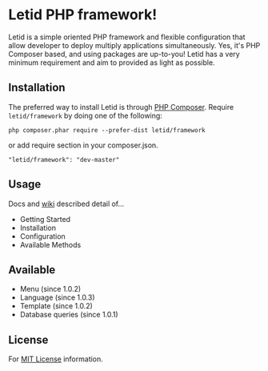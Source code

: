 Letid PHP framework!
===================
Letid is a simple oriented PHP framework and flexible configuration that allow developer to deploy multiply applications simultaneously. Yes, it's PHP Composer based, and using packages are up-to-you! Letid has a very minimum requirement and aim to provided as light as possible.

## Installation
The preferred way to install Letid is through [PHP Composer][getcomposer]. Require `letid/framework` by doing one of the following:
```
php composer.phar require --prefer-dist letid/framework
```
or add require section in your composer.json.
```
"letid/framework": "dev-master"
```
## Usage
Docs and [wiki][wiki] described detail of...
- Getting Started
- Installation
- Configuration
- Available Methods

## Available
- Menu (since 1.0.2)
- Language (since 1.0.3)
- Template (since 1.0.2)
- Database queries (since 1.0.1)

## License
For [MIT License](LICENSE) information.


[Wiki]: ../../wiki
[getcomposer]: http://getcomposer.org/download/
[packagist]: https://packagist.org